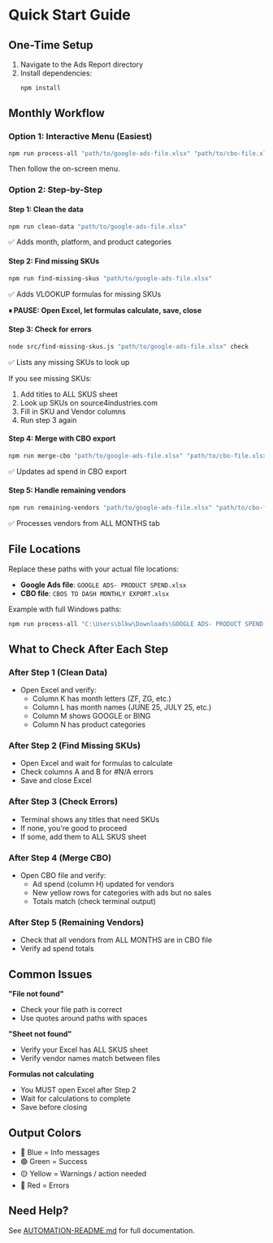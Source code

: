 # Quick Start Guide

## One-Time Setup

1. Navigate to the Ads Report directory
2. Install dependencies:
   ```bash
   npm install
   ```

## Monthly Workflow

### Option 1: Interactive Menu (Easiest)

```bash
npm run process-all "path/to/google-ads-file.xlsx" "path/to/cbo-file.xlsx"
```

Then follow the on-screen menu.

### Option 2: Step-by-Step

#### Step 1: Clean the data
```bash
npm run clean-data "path/to/google-ads-file.xlsx"
```
✅ Adds month, platform, and product categories

#### Step 2: Find missing SKUs
```bash
npm run find-missing-skus "path/to/google-ads-file.xlsx"
```
✅ Adds VLOOKUP formulas for missing SKUs

**⏸ PAUSE: Open Excel, let formulas calculate, save, close**

#### Step 3: Check for errors
```bash
node src/find-missing-skus.js "path/to/google-ads-file.xlsx" check
```
✅ Lists any missing SKUs to look up

If you see missing SKUs:
1. Add titles to ALL SKUS sheet
2. Look up SKUs on source4industries.com
3. Fill in SKU and Vendor columns
4. Run step 3 again

#### Step 4: Merge with CBO export
```bash
npm run merge-cbo "path/to/google-ads-file.xlsx" "path/to/cbo-file.xlsx"
```
✅ Updates ad spend in CBO export

#### Step 5: Handle remaining vendors
```bash
npm run remaining-vendors "path/to/google-ads-file.xlsx" "path/to/cbo-file.xlsx"
```
✅ Processes vendors from ALL MONTHS tab

## File Locations

Replace these paths with your actual file locations:

- **Google Ads file**: `GOOGLE ADS- PRODUCT SPEND.xlsx`
- **CBO file**: `CBOS TO DASH MONTHLY EXPORT.xlsx`

Example with full Windows paths:
```bash
npm run process-all "C:\Users\blkw\Downloads\GOOGLE ADS- PRODUCT SPEND.xlsx" "C:\Users\blkw\Downloads\CBOS TO DASH MONTHLY EXPORT.xlsx"
```

## What to Check After Each Step

### After Step 1 (Clean Data)
- Open Excel and verify:
  - Column K has month letters (ZF, ZG, etc.)
  - Column L has month names (JUNE 25, JULY 25, etc.)
  - Column M shows GOOGLE or BING
  - Column N has product categories

### After Step 2 (Find Missing SKUs)
- Open Excel and wait for formulas to calculate
- Check columns A and B for #N/A errors
- Save and close Excel

### After Step 3 (Check Errors)
- Terminal shows any titles that need SKUs
- If none, you're good to proceed
- If some, add them to ALL SKUS sheet

### After Step 4 (Merge CBO)
- Open CBO file and verify:
  - Ad spend (column H) updated for vendors
  - New yellow rows for categories with ads but no sales
  - Totals match (check terminal output)

### After Step 5 (Remaining Vendors)
- Check that all vendors from ALL MONTHS are in CBO file
- Verify ad spend totals

## Common Issues

**"File not found"**
- Check your file path is correct
- Use quotes around paths with spaces

**"Sheet not found"**
- Verify your Excel has ALL SKUS sheet
- Verify vendor names match between files

**Formulas not calculating**
- You MUST open Excel after Step 2
- Wait for calculations to complete
- Save before closing

## Output Colors

- 🔵 Blue = Info messages
- 🟢 Green = Success
- 🟡 Yellow = Warnings / action needed
- 🔴 Red = Errors

## Need Help?

See [AUTOMATION-README.md](AUTOMATION-README.md) for full documentation.

